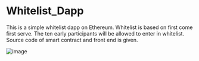 # Whitelist_Dapp
This is a simple whitelist dapp on Ethereum. Whitelist is based on first come first serve. The ten early participants will be allowed to enter in whitelist. Source code of smart contract and front end is given.

![image](https://user-images.githubusercontent.com/63999516/186983086-0a030379-da1d-4664-a799-dfb8de25588c.png)

